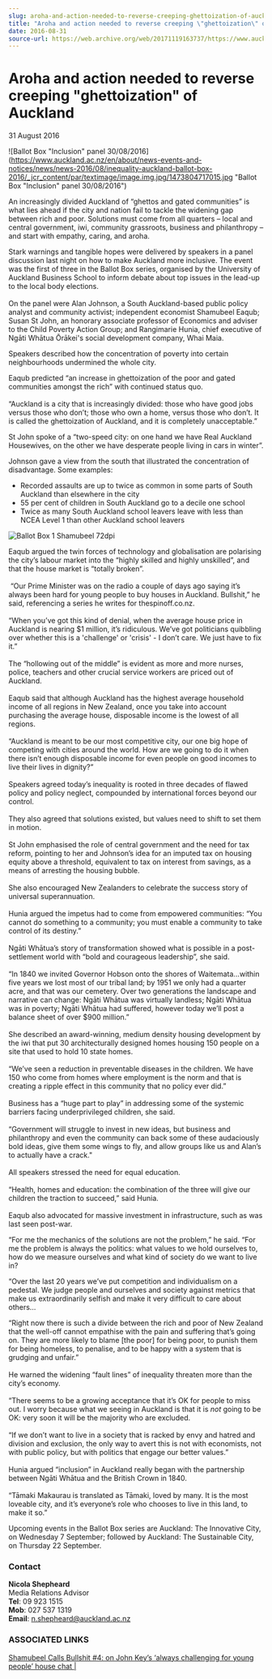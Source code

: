 ```yaml
---
slug: aroha-and-action-needed-to-reverse-creeping-ghettoization-of-auckland
title: "Aroha and action needed to reverse creeping \"ghettoization\" of Auckland"
date: 2016-08-31
source-url: https://web.archive.org/web/20171119163737/https://www.auckland.ac.nz/en/about/news-events-and-notices/news/news-2016/08/inequality-auckland-ballot-box-2016.html
---
```


Aroha and action needed to reverse creeping "ghettoization" of Auckland
=======================================================================

31 August 2016

![Ballot Box "Inclusion" panel 30/08/2016](https://www.auckland.ac.nz/en/about/news-events-and-notices/news/news-2016/08/inequality-auckland-ballot-box-2016/_jcr_content/par/textimage/image.img.jpg/1473804717015.jpg "Ballot Box "Inclusion" panel 30/08/2016")

An increasingly divided Auckland of “ghettos and gated communities” is what lies ahead if the city and nation fail to tackle the widening gap between rich and poor. Solutions must come from all quarters – local and central government, iwi, community grassroots, business and philanthropy – and start with empathy, caring, and aroha.

Stark warnings and tangible hopes were delivered by speakers in a panel discussion last night on how to make Auckland more inclusive. The event was the first of three in the Ballot Box series, organised by the University of Auckland Business School to inform debate about top issues in the lead-up to the local body elections.  
   
On the panel were Alan Johnson, a South Auckland-based public policy analyst and community activist; independent economist Shamubeel Eaqub; Susan St John, an honorary associate professor of Economics and adviser to the Child Poverty Action Group; and Rangimarie Hunia, chief executive of Ngāti Whātua Ōrākei's social development company, Whai Maia.  
  
Speakers described how the concentration of poverty into certain neighbourhoods undermined the whole city.    
  
Eaqub predicted “an increase in ghettoization of the poor and gated communities amongst the rich” with continued status quo.  
   
“Auckland is a city that is increasingly divided: those who have good jobs versus those who don’t; those who own a home, versus those who don’t. It is called the ghettoization of Auckland, and it is completely unacceptable.”  
  
St John spoke of a “two-speed city: on one hand we have Real Auckland Housewives, on the other we have desperate people living in cars in winter”.

Johnson gave a view from the south that illustrated the concentration of disadvantage. Some examples:

*   Recorded assaults are up to twice as common in some parts of South Auckland than elsewhere in the city
*   55 per cent of children in South Auckland go to a decile one school
*   Twice as many South Auckland school leavers leave with less than NCEA Level 1 than other Auckland school leavers

![Ballot Box 1 Shamubeel 72dpi](https://www.auckland.ac.nz/en/about/news-events-and-notices/news/news-2016/08/inequality-auckland-ballot-box-2016/_jcr_content/par/textimage_0/image.img.jpg/1473804667054.jpg "Ballot Box 1 Shamubeel 72dpi")

Eaqub argued the twin forces of technology and globalisation are polarising the city’s labour market into the “highly skilled and highly unskilled”, and that the house market is “totally broken”.  
   
 “Our Prime Minister was on the radio a couple of days ago saying it’s always been hard for young people to buy houses in Auckland. Bullshit,” he said, referencing a series he writes for thespinoff.co.nz.  
   
“When you’ve got this kind of denial, when the average house price in Auckland is nearing $1 million, it’s ridiculous. We’ve got politicians quibbling over whether this is a 'challenge' or 'crisis' - I don’t care. We just have to fix it.”  
   
The “hollowing out of the middle” is evident as more and more nurses, police, teachers and other crucial service workers are priced out of Auckland.  
   
Eaqub said that although Auckland has the highest average household income of all regions in New Zealand, once you take into account purchasing the average house, disposable income is the lowest of all regions.  
   
“Auckland is meant to be our most competitive city, our one big hope of competing with cities around the world. How are we going to do it when there isn’t enough disposable income for even people on good incomes to live their lives in dignity?”  
   
Speakers agreed today’s inequality is rooted in three decades of flawed policy and policy neglect, compounded by international forces beyond our control.  
   
They also agreed that solutions existed, but values need to shift to set them in motion.  
   
St John emphasised the role of central government and the need for tax reform, pointing to her and Johnson’s idea for an imputed tax on housing equity above a threshold, equivalent to tax on interest from savings, as a means of arresting the housing bubble.  
   
She also encouraged New Zealanders to celebrate the success story of universal superannuation.  
   
Hunia argued the impetus had to come from empowered communities: “You cannot do something to a community; you must enable a community to take control of its destiny.”  
   
Ngāti Whātua’s story of transformation showed what is possible in a post-settlement world with “bold and courageous leadership”, she said.  
   
“In 1840 we invited Governor Hobson onto the shores of Waitemata…within five years we lost most of our tribal land; by 1951 we only had a quarter acre, and that was our cemetery. Over two generations the landscape and narrative can change: Ngāti Whātua was virtually landless; Ngāti Whātua was in poverty; Ngāti Whātua had suffered, however today we’ll post a balance sheet of over $900 million.”  
   
She described an award-winning, medium density housing development by the iwi that put 30 architecturally designed homes housing 150 people on a site that used to hold 10 state homes.  
   
“We’ve seen a reduction in preventable diseases in the children. We have 150 who come from homes where employment is the norm and that is creating a ripple effect in this community that no policy ever did.”  
   
Business has a “huge part to play” in addressing some of the systemic barriers facing underprivileged children, she said.  
   
“Government will struggle to invest in new ideas, but business and philanthropy and even the community can back some of these audaciously bold ideas, give them some wings to fly, and allow groups like us and Alan’s to actually have a crack."  
   
All speakers stressed the need for equal education.  
   
“Health, homes and education: the combination of the three will give our children the traction to succeed,” said Hunia.  
   
Eaqub also advocated for massive investment in infrastructure, such as was last seen post-war.  
  
“For me the mechanics of the solutions are not the problem,” he said. “For me the problem is always the politics: what values to we hold ourselves to, how do we measure ourselves and what kind of society do we want to live in?  
  
“Over the last 20 years we’ve put competition and individualism on a pedestal. We judge people and ourselves and society against metrics that make us extraordinarily selfish and make it very difficult to care about others…  
  
“Right now there is such a divide between the rich and poor of New Zealand that the well-off cannot empathise with the pain and suffering that’s going on. They are more likely to blame \[the poor\] for being poor, to punish them for being homeless, to penalise, and to be happy with a system that is grudging and unfair.”  
   
He warned the widening “fault lines” of inequality threaten more than the city’s economy.  
   
“There seems to be a growing acceptance that it’s OK for people to miss out. I worry because what we seeing in Auckland is that it is _not_ going to be OK: very soon it will be the majority who are excluded.  
   
“If we don’t want to live in a society that is racked by envy and hatred and division and exclusion, the only way to avert this is not with economists, not with public policy, but with politics that engage our better values.”  
   
Hunia argued “inclusion” in Auckland really began with the partnership between Ngāti Whātua and the British Crown in 1840.  
   
“Tāmaki Makaurau is translated as Tāmaki, loved by many. It is the most loveable city, and it’s everyone’s role who chooses to live in this land, to make it so.”  
  
Upcoming events in the Ballot Box series are Auckland: The Innovative City, on Wednesday 7 September; followed by Auckland: The Sustainable City, on Thursday 22 September.

### **Contact**

**Nicola Shepheard**  
Media Relations Advisor  
**Tel**: 09 923 1515  
**Mob**: 027 537 1319  
**Email**: [n.shepheard@auckland.ac.nz](mailto:n.shepheard@auckland.ac.nz)

### ASSOCIATED LINKS

[Shamubeel Calls Bullshit #4: on John Key’s ‘always challenging for young people’ house chat |](http://thespinoff.co.nz/auckland-2016/31-08-2016/shamubeel-calls-bullshit-4-on-john-keys-always-challenging-for-young-people-house-chat/#.V8YkxLCN7eU.twitter)